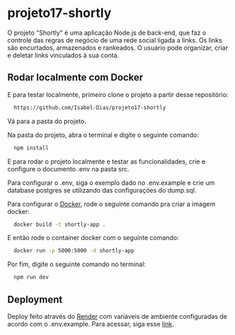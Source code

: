 # projeto17-shortly

O projeto "Shortly" é uma aplicação Node.js de back-end, que faz o controle das regras de negócio de uma rede social ligada a links. Os links são encurtados, armazenados e rankeados. O usuário pode organizar, criar e deletar links vinculados à sua conta. 

## Rodar localmente com Docker

E para testar localmente, primeiro clone o projeto a partir desse repositório:
```bash
  https://github.com/Isabel-Dias/projeto17-shortly
```

Vá para a pasta do projeto.

Na pasta do projeto, abra o terminal e digite o seguinte comando:


```bash
  npm install
```

E para rodar o projeto localmente e testar as funcionalidades, crie e configure o documento .env na pasta src. 

Para configurar o .env, siga o exemplo dado no .env.example e crie um database postgres se utilizando das configurações do dump.sql.

Para configurar o [Docker](https://www.docker.com/), rode o seguinte comando pra criar a imagem docker:

```bash
  docker build -t shortly-app .
```
E então rode o container docker com o seguinte comando:

```bash
  docker run -p 5000:5000 -d shortly-app
```

Por fim, digite o seguinte comando no terminal:

```bash
  npm run dev
```

    
## Deployment

Deploy feito através do [Render](https://www.google.com/url?sa=t&rct=j&q=&esrc=s&source=web&cd=&cad=rja&uact=8&ved=2ahUKEwjsiZODiJeEAxW_p5UCHRQ4AUsQFnoECBEQAQ&url=https%3A%2F%2Frender.com%2F&usg=AOvVaw3kFSb080wcDQvO4YkWaPI9&opi=89978449) com variáveis de ambiente configuradas de acordo com o .env.example. Para acessar, siga esse [link](https://shortly-api-0sf6.onrender.com).
